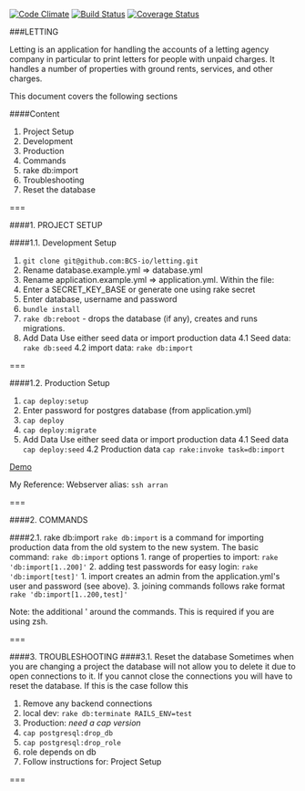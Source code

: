 [![Code Climate](https://codeclimate.com/github/BCS-io/letting.png)](https://codeclimate.com/github/BCS-io/letting)
[![Build Status](https://travis-ci.org/BCS-io/letting.png)](https://travis-ci.org/BCS-io/letting)
[![Coverage Status](https://coveralls.io/repos/BCS-io/letting/badge.png)](https://coveralls.io/r/BCS-io/letting)

###LETTING

Letting is an application for handling the accounts of a letting agency company in particular to print letters for people with unpaid charges. It handles a number of properties with ground rents, services, and other charges.

This document covers the following sections

####Content
1. Project Setup
  1. Development
  2. Production
2. Commands
  1. rake db:import
3. Troubleshooting
  1. Reset the database



===

####1. PROJECT SETUP

####1.1. Development Setup

1. `git clone git@github.com:BCS-io/letting.git`
2. Rename database.example.yml => database.yml
3. Rename application.example.yml => application.yml. Within the file:
  1. Enter a SECRET_KEY_BASE or generate one using rake secret
  2. Enter database, username and password
4. `bundle install`
5. `rake db:reboot` - drops the database (if any), creates and runs migrations.
4. Add Data
  Use either seed data or import production data
  4.1 Seed data: `rake db:seed`
  4.2 import data: `rake db:import`


===

####1.2. Production Setup

1. `cap deploy:setup`
  1. Enter password for postgres database (from application.yml)
2. `cap deploy`
3. `cap deploy:migrate`
4. Add Data
  Use either seed data or import production data
  4.1 Seed data `cap deploy:seed`
  4.2 Production data `cap rake:invoke task=db:import`

[Demo](http://letting.bcs.io)

My Reference: Webserver alias: `ssh arran`


===

####2. COMMANDS

####2.1. rake db:import
  `rake db:import` is a command for importing production data from the old system to the new system.
  The basic command: `rake db:import`
  options
    1. range of properties to import: `rake 'db:import[1..200]'`
    2. adding test passwords for easy login: `rake 'db:import[test]'`
      1. import creates an admin from the application.yml's user and password (see above).
    3. joining commands follows rake format `rake 'db:import[1..200,test]'`

  Note: the additional ' around the commands. This is required if you are using zsh.

===

####3. TROUBLESHOOTING
####3.1. Reset the database
Sometimes when you are changing a project the database will not allow you to delete it due to open connections to it. If you cannot close the connections you will have to reset the database. If this is the case follow this

1. Remove any backend connections
  1. local dev: `rake db:terminate RAILS_ENV=test`
  2. Production: *need a cap version*
2. `cap postgresql:drop_db`
3. `cap postgresql:drop_role`
  1. role depends on db
4. Follow instructions for: Project Setup

===
